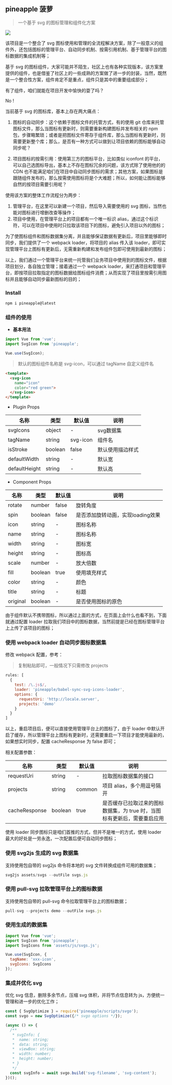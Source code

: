## pineapple 菠萝

> 一个基于 svg 的图标管理和组件化方案

![](https://raw.githubusercontent.com/famanoder/pineapple/dev/flow-chart.jpg)

该项目是一个整合了 svg 图标使用和管理的全流程解决方案，除了一般意义的组件外，还包括图标的管理平台、自动同步机制、按需引用机制、基于管理平台的图标数据的集成机制等；

基于 svg 的图标组件，大家可能并不陌生，社区上也有各种实现版本，该方案里提供的组件，也是借鉴了社区上的一些成熟的方案做了进一步的封装，当然，既然是一个整合性方案，组件肯定不是重点，组件只是其中的重要组成部分；

有了组件，咱们就能在项目开发中愉快的耍了吗？

No !

当前基于 svg 的图标库，基本上存在两大痛点：

1. 图标的自动同步：这个依赖于图标文件的托管方式，有的使用 git 仓库来托管图标文件，那么当图标有更新时，则需要重新构建图标并发布相关的 npm 包，步骤略繁琐；或者是把图标文件寄存于组件库，那么当图标有更新时，则需要更新整个库；那么，是否有一种方式可以做到让项目依赖的图标能够自动同步呢？

2. 项目图标的按需引用：使用第三方的图标平台，比如类似 iconfont 的平台，可以自己选图标导出，基本上不存在图标冗余的问题，该方式除了使用他的的 CDN 也不能满足咱们在项目中自动同步图标的需求；其他方案，如果图标是跟随组件发布的，那么按需使用图标将是个大难题；所以，如何能让图标能够自然的按项目需要引用呢？


使用该方案的整体工作流程分为两步：

1. 管理平台，在这里可以新建一个项目，然后导入需要使用的 svg 图标，当然也能对图标进行增删改查等操作；
2. 项目中使用，在管理平台上的项目都有一个唯一标识 alias，通过这个标识符，可以在项目中使用时只拉取该项目下的图标，避免引入项目以外的图标；

为了使图标组件和图标数据集分离，并且能够保证数据有更新后，项目里能够即时同步，我们提供了一个 webpack loader，将项目的 alias 传入该 loader，即可实现管理平台上图标有更新后，无需重新构建和发布组件包即可使用到最新的图标；

以上，我们通过一个管理平台来统一托管我们业务项目中使用到的图标文件，根据项目划分，各自独立管理；接着通过一个 webpack loader，来打通项目和管理平台，即按项目拉取指定的图标数据给图标组件消费；从而实现了项目里按需引用图标并且能够自动同步最新图标的目的；

### Install

```js
npm i pineapple@latest
```

### 组件的使用

* **基本用法**

```js
import Vue from 'vue';
import SvgIcon from 'pineapple';

Vue.use(SvgIcon);
```

> 默认的图标组件名称是 svg-icon，可以通过 tagName 自定义组件名

```html
<template>
  <svg-icon
    name="icon"
    color="red green">
  </svg-icon>
</template>
```

* Plugin Props

| 名称 | 类型 | 默认值 | 说明 |
| ----- | ----- | ----- | ----- |
| svgIcons | object | - | svg数据集 |
| tagName | string | svg-icon | 组件名 |
| isStroke | boolean | false | 默认使用描边样式 |
| defaultWidth | string | - | 默认宽 |
| defaultHeight | string | - | 默认高 |

* Component Props

| 名称 | 类型 | 默认值 | 说明 |
| ----- | ----- | ----- | ----- |
| rotate | number | false | 旋转角度 |
| spin | boolean | false | 是否添加旋转动画，实现loading效果 |
| icon | string | - | 图标名称 |
| name | string | - | 图标名称 |
| width | string | - | 图标宽 |
| height | string | - | 图标高 |
| scale | number | - | 放大倍数 |
| fill | boolean | true | 使用填充样式 |
| color | string | - | 颜色 |
| title | string | - | 标题 |
| original | boolean | - | 是否使用图标的原色 |

由于组件默认不携带图标，所以通过上面的方式，在页面上会什么也看不到，下面就通过配置 loader 拉取我们项目中的图标数据，当然前提是已经在图标管理平台上上传了该项目的图标；

### 使用 webpack loader 自动同步图标数据集

修改 webpack 配置，参考：

> 复制粘贴即可，一般情况下只需修改 projects

```js
rules: [
  {
    test: /\.js$/,
    loader: 'pineapple/babel-sync-svg-icons-loader',
    options: {
      requestUri: 'http://locale.server',
      projects: 'demo'
    }
  }
]
```

以上，重启项目后，便可以直接使用管理平台上的图标了，由于 loader 中默认开启了缓存，所以管理平台上图标有更新时，还需要重启一下项目才能使用最新的，如果想实时同步，配置 cacheResponse 为 false 即可；

相关配置参数：

| 名称 | 类型 | 默认值 | 说明 |
| ----- | ----- | ----- | ----- |
| requestUri | string | - | 拉取图标数据集的接口 |
| projects | string | common | 项目 alias，多个用逗号隔开 |
| cacheResponse | boolean | true | 是否缓存已拉取过来的图标数据集，为 true 时，当图标有更新后，需要重启应用 |

使用 loader 同步图标只是咱们首推的方式，但并不是唯一的方式，使用 loader 最大的好处是一劳永逸，一次配置后便可自动同步图标；

### 使用 svg2js 生成的 svg 数据集

支持使用包自带的 svg2js 命令将本地的 svg 文件转换成组件可用的数据集；

```js
svg2js assets/svgs --outFile svgs.js
```

### 使用 pull-svg 拉取管理平台上的图标数据

支持使用包自带的 pull-svg 命令拉取管理平台上的图标数据；

```js
pull-svg --projects demo --outFile svgs.js
```

### 使用生成的数据集

```js
import Vue from 'vue';
import SvgIcon from 'pineapple';
import SvgIcons from 'assets/js/svgs.js';

Vue.use(SvgIcon, {
  tagName: 'xxx-icon',
  svgIcons: SvgIcons
});
```

### 集成并优化 svg

优化 svg 信息，删除多余节点，压缩 svg 体积，并将节点信息转为 js，方便统一管理和进一步的优化工作；

```js
const { SvgOptimize } = require('pineapple/scripts/svgo');
const svgo = new SvgOptimize({/* svgo options */});

(async () => {
  /**
   * svgInfo: {
   *  name: string;
   *  data: string;
   *  viewBox: string;
   *  width: number;
   *  height: number;
   * }
   */
  const svgInfo = await svgo.build('svg-filename', 'svg-content');
})();
```
